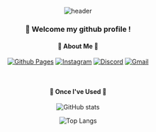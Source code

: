 <div align="center"> 

![header](https://capsule-render.vercel.app/api?type=Cylinder&height=100&text=EDOC&desc=I’m%20currently%20learning...&descAlignY=85&animation=fadeIn&color=timeAuto&fontColor=000000)
###  :wave: Welcome my github profile !

####  :speech_balloon: About Me :speech_balloon:

[![Github Pages](https://img.shields.io/badge/github%20pages-121013?style=for-the-badge&logo=github&logoColor=white&link=https://github.com/poik1118/)](https://github.com/poik1118/)
[![Instagram](https://img.shields.io/badge/Instagram-%23E4405F.svg?style=for-the-badge&logo=Instagram&logoColor=white&link=https://www.instagram.com/daeseung_03/)](https://www.instagram.com/daeseung_03/)
[![Discord](https://img.shields.io/badge/Discord-%235865F2.svg?style=for-the-badge&logo=discord&logoColor=white)](mailto:poik1118@naver.com)
[![Gmail](https://img.shields.io/badge/Gmail-D14836?style=for-the-badge&logo=gmail&logoColor=white&link=mailto:poik031118@gmail.com)](mailto:poik031118@gmail.com)

<br/>

####  :open_book: Once I've Used :open_book:

![GitHub stats](https://github-readme-stats.vercel.app/api?username=poik1118&show_icons=true&theme=transparent)

![Top Langs](https://github-readme-stats.vercel.app/api/top-langs/?username=poik1118&layout=donut&theme=transparent)




<!--
### Hi there 👋

**poik1118/poik1118** is a ✨ _special_ ✨ repository because its `README.md` (this file) appears on your GitHub profile.

Here are some ideas to get you started:

- 🔭 I’m currently working on ...
- 🌱 I’m currently learning ...
- 👯 I’m looking to collaborate on ...
- 🤔 I’m looking for help with ...
- 💬 Ask me about ...
- 📫 How to reach me: ...
- 😄 Pronouns: ...
- ⚡ Fun fact: ...

Header Customize : https://github.com/kyechan99/capsule-render#types
![header](https://capsule-render.vercel.app/api?type=Cylinder&height=100&text=EDOC&desc=I’m%20currently%20learning%20.....&descAlignY=85&animation=fadeIn&color=0:667eea,100:764ba2&fontColor=705FBE&stroke=715AB8&strokeWidth=1)

Readme Stats : https://github.com/anuraghazra/github-readme-stats
-->
